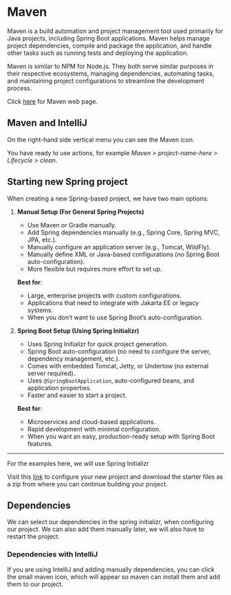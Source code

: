 # Maven

Maven is a build automation and project management tool used primarily for Java projects, including Spring Boot applications. Maven helps manage project dependencies, compile and package the application, and handle other tasks such as running tests and deploying the application.

Maven is similar to NPM for Node.js. They both serve similar purposes in their respective ecosystems, managing dependencies, automating tasks, and maintaining project configurations to streamline the development process.

Click [here](https://maven.apache.org/) for Maven web page.

## Maven and IntelliJ

On the right-hand side vertical menu you can see the Maven icon.

You have ready to use actions, for example _Maven > project-name-here > Lifecycle > clean_.

## Starting new Spring project

When creating a new Spring-based project, we have two main options:

1. **Manual Setup (For General Spring Projects)**

   - Use Maven or Gradle manually.
   - Add Spring dependencies manually (e.g., Spring Core, Spring MVC, JPA, etc.).
   - Manually configure an application server (e.g., Tomcat, WildFly).
   - Manually define XML or Java-based configurations (no Spring Boot auto-configuration).
   - More flexible but requires more effort to set up.

   **Best for**:

   - Large, enterprise projects with custom configurations.
   - Applications that need to integrate with Jakarta EE or legacy systems.
   - When you don’t want to use Spring Boot’s auto-configuration.

2. **Spring Boot Setup (Using Spring Initializr)**

   - Uses Spring Initializr for quick project generation.
   - Spring Boot auto-configuration (no need to configure the server, dependency management, etc.).
   - Comes with embedded Tomcat, Jetty, or Undertow (no external server required).
   - Uses `@SpringBootApplication`, auto-configured beans, and application properties.
   - Faster and easier to start a project.

   **Best for**:

   - Microservices and cloud-based applications.
   - Rapid development with minimal configuration.
   - When you want an easy, production-ready setup with Spring Boot features.

---

For the examples here, we will use Spring Initializr

Visit this [link](https://start.spring.io/) to configure your new project and download the starter files as a zip from where you can continue building your project.

## Dependencies

We can select our dependencies in the spring initializr, when configuring our project. We can also add them manually later, we will also have to restart the project.

### Dependencies with IntelliJ

If you are using IntelliJ and adding manually dependencies, you can click the small maven icon, which will appear so maven can install them and add them to our project.
